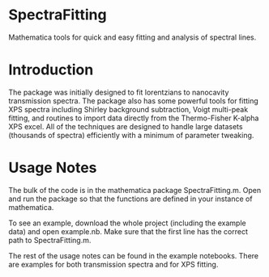 SpectraFitting
==============

Mathematica tools for quick and easy fitting and analysis of spectral lines. 

Introduction
============

The package was initially designed to fit lorentzians to nanocavity transmission spectra. The package also has some powerful tools for fitting XPS spectra including Shirley background subtraction, Voigt multi-peak fitting, and routines to import data directly from the Thermo-Fisher K-alpha XPS excel. All of the techniques are designed to handle large datasets (thousands of spectra) efficiently with a minimum of parameter tweaking.

Usage Notes
===========
The bulk of the code is in the mathematica package SpectraFitting.m. Open and run the package so that the functions are defined in your instance of mathematica.

To see an example, download the whole project (including the example data) and open example.nb. Make sure that the first line has the correct path to SpectraFitting.m.

The rest of the usage notes can be found in the example notebooks. There are examples for both transmission spectra and for XPS fitting.
